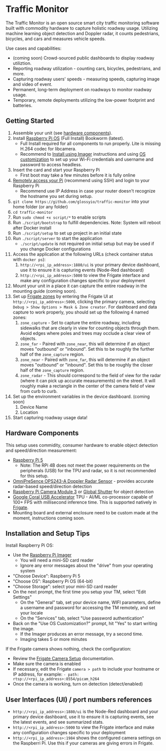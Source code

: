 # Traffic Monitor
The Traffic Monitor is an open source smart city traffic monitoring software built with commodity hardware to capture holistic roadway usage. Utilizing machine learning object detection and Doppler radar, it counts pedestrians, bicycles, and cars and measures vehicle speeds.

Use cases and capabilities:
- (coming soon) Crowd-sourced public dashboards to display roadway utiliztion.
- Reporting roadway utilization - counting cars, bicycles, pedestrians, and more.
- Capturing roadway users' speeds - measuring speeds, capturing image and video of event.
- Permanent, long-term deployment on roadways to monitor roadway usage.
- Temporary, remote deployments utilizing the low-power footprint and batteries.

## Getting Started
1. Assemble your unit (see [hardware components](#hardware-components)).
1. Install [Raspberry Pi OS](https://www.raspberrypi.com/software/) (Full Install) Bookworm (latest). 
    - Full Install required for all components to run properly. Lite is missing H.264 codec for libcamera.
    - Recommend to [Install using Imager](https://www.raspberrypi.com/documentation/computers/getting-started.html#install-using-imager) instructions and using [OS customization](https://www.raspberrypi.com/documentation/computers/getting-started.html#advanced-options) to set up your Wi-Fi credentials and username and password to access headless.
1. Insert the card and start your Raspberry Pi
    - First boot may take a few minutes before it is fully online
1. [Remotely access your Pi](https://www.raspberrypi.com/documentation/computers/remote-access.html#introduction-to-remote-access) (recommend using SSH) and login to your Raspberry Pi
    - Recommend use IP Address in case your router doesn't recognize the hostname you set during setup.
1. `git clone https://github.com/glossyio/traffic-monitor` into your home folder (or any folder)
1. `cd traffic-monitor` 
1. Run `sudo chmod +x script/*` to enable scripts
1. Run `./script/bootstrap` to fulfill dependencies. Note: System will reboot after Docker install
1. Run `./script/setup` to set up project in an initial state
1. Run `./script/server` to start the application
    - `./script/update` is not required on initial setup but may be used if you change Docker configurations
1. Access the application at the following URLs (check container status with `docker ps`):
    1. `http://<rpi_ip_address>:1880/ui` is your primary device dashboard, use it to ensure it is capturing events (Node-Red dashboard)
    1. `http://<rpi_ip_address>:5000` to view the Frigate interface and make any configuration changes specific to your deployment
1. Mount your unit in a place it can capture the entire roadway in the mounting guide (coming soon).
1. Set up [Frigate zones](https://docs.frigate.video/configuration/zones) by entering the Frigate UI at `http://<rpi_ip_address>:5000`, clicking the primary camera, selecting `Debug > Show Options > Mask & Zone creator`. For dashboard and data capture to work properly, you should set up the following 4 named zones:
    1. `zone_capture` - Set to capture the entire roadway, including sidewalks that are clearly in view for counting objects through them.  Avoid edges where poles and trees may occlude a clear view of objects.
    1. `zone_far` - Paired with `zone_near`, this will determine if an object moves "outbound" or "inbound". Set this to be roughly the further half of the `zone_capture` region.
    1. `zone_near` - Paired with `zone_far`, this will determine if an object moves "outbound" or "inbound". Set this to be roughly the closer half of the `zone_capture` region.
    1. `zone_radar` - This should correspond to the field of view for the radar (where it can pick up accurate measurements) on the street. It will roughly make a rectangle in the center of the camera field of view from curb to curb.
1. Set up the environment variables in the device dashboard. (coming soon)
    1. Device Name
    1. Location
1. Start capturing roadway usage data!

## Hardware Components
This setup uses commidity, consumer hardware to enable object detection and speed/direction measurement:
- [Raspberry Pi 5](https://www.raspberrypi.com/products/raspberry-pi-5/) 
    - Note: The RPi 4B does not meet the power requirements on the peripherals (USB) for the TPU and radar, so it is not recommended for this setup.
- [OmniPreSence OPS243-A Doppler Radar Sensor](https://omnipresense.com/product/ops243-doppler-radar-sensor/) - provides accurate radar-based speed/direction detection
- [Raspberry Pi Camera Module 3](https://www.raspberrypi.com/products/camera-module-3/) or [Global Shutter](https://www.raspberrypi.com/products/raspberry-pi-global-shutter-camera/) for object detection
- [Google Coral USB Accelerator](https://coral.ai/products/accelerator) TPU - AI/ML co-processor capable of 100+ FPS with millisecond inference time. This is supported natively in [Frigate](https://github.com/blakeblackshear/frigate).
- Mounting board and external enclosure need to be custom made at the moment, instructions coming soon.

## Installation and Setup Tips
Install Raspberry Pi OS:
   - Use the [Raspberry Pi Imager](https://www.raspberrypi.com/software/)
     - You will need a mini-SD card reader
     - Ignore any error messages about the "drive" from your operating system
   - "Choose Device": Raspberry Pi 5
   - "Choose OS": Raspberry Pi OS (64-bit)
   - "Choose Storage": select your mini-SD card reader
   - On the next prompt, the first time you setup your TM, select "Edit Settings"
     - On the "General" tab, set your device name, WIFI parameters, define a username and password for accessing the TM remotely, and set your locale
     - On the "Services" tab, select "Use password authentication"
   - Back on the "Use OS Customization?" prompt, hit "Yes" to start writing the image.
     - If the Imager produces an error message, try a second time.
     - Imaging takes 5 or more minutes

If the Frigate camera shows nothing, check the configuration:
   - Review the [Frigate Camera Setup](https://docs.frigate.video/frigate/camera_setup) documentation.
   - Make sure the camera is enabled
   - If necessary, edit the Frigate `camera > path` to include your hostname or IP address, for example: `- path: rtsp://<rpi_ip_address>:8554/picam_h264`
   - Once the camera is working, turn on detection (detect/enabled)

## User Interfaces (UI) / port numbers references
- `http://<rpi_ip_address>:1880/ui` is the Node-Red dashboard and your primary device dashboard, use it to ensure it is capturing events, see the latest events, and see summarized stats.
- `http://<rpi_ip_address>:5000` to view the Frigate interface and make any configuration changes specific to your deployment
- `http://<rpi_ip_address>:1984` shows the configured camera settings on the Raspberri Pi. Use this if your cameras are giving errors in Frigate.